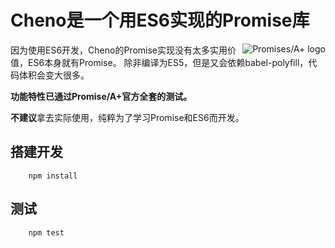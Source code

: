 Cheno是一个用ES6实现的Promise库
============================

<a href="https://promisesaplus.com/">
    <img src="https://promisesaplus.com/assets/logo-small.png" alt="Promises/A+ logo"
         title="Promises/A+ 1.0 compliant" align="right" />
</a>

因为使用ES6开发，Cheno的Promise实现没有太多实用价值，ES6本身就有Promise。
除非编译为ES5，但是又会依赖babel-polyfill，代码体积会变大很多。

**功能特性已通过Promise/A+官方全套的测试。**

**不建议**拿去实际使用，纯粹为了学习Promise和ES6而开发。

## 搭建开发
```
    npm install
```

## 测试
```
    npm test
```